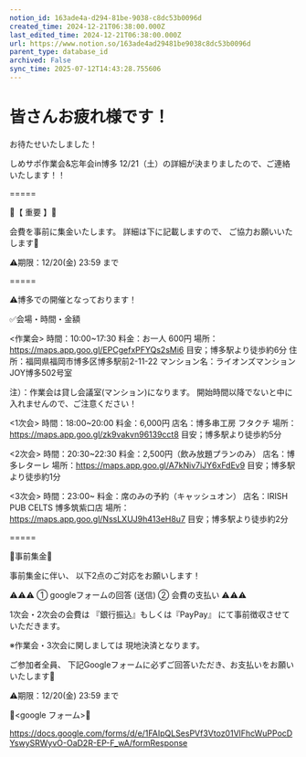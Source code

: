 ```yaml
---
notion_id: 163ade4a-d294-81be-9038-c8dc53b0096d
created_time: 2024-12-21T06:38:00.000Z
last_edited_time: 2024-12-21T06:38:00.000Z
url: https://www.notion.so/163ade4ad29481be9038c8dc53b0096d
parent_type: database_id
archived: False
sync_time: 2025-07-12T14:43:28.755606
---
```


# 皆さんお疲れ様です！

お待たせいたしました！

しめサポ作業会&忘年会in博多
12/21（土）の詳細が決まりましたので、ご連絡いたします！！

=====

🚨【 重要 】🚨

会費を事前に集金いたします。
詳細は下に記載しますので、
ご協力お願いいたします🙇

⚠️期限：12/20(金) 23:59 まで

=====

⚠️博多での開催となっております！


✅会場・時間・金額

<作業会>
時間：10:00~17:30
料金：お一人 600円
場所：https://maps.app.goo.gl/EPCgefxPFYQs2sMi6
目安；博多駅より徒歩約6分
住所：福岡県福岡市博多区博多駅前2-11-22
マンション名：ライオンズマンションJOY博多502号室

注）：作業会は貸し会議室(マンション)になります。
開始時間以降でないと中に入れませんので、ご注意ください！

<1次会>
時間：18:00~20:00
料金：6,000円
店名：博多串工房 フタクチ
場所：https://maps.app.goo.gl/zk9vakvn96139cct8
目安；博多駅より徒歩約5分

<2次会>
時間：20:30~22:30
料金：2,500円（飲み放題プランのみ）
店名：博多レターレ
場所：https://maps.app.goo.gl/A7kNiv7iJY6xFdEv9
目安；博多駅より徒歩約1分

<3次会>
時間：23:00~
料金：席のみの予約（キャッシュオン）
店名：IRISH PUB CELTS 博多筑紫口店
場所：https://maps.app.goo.gl/NssLXUJ9h413eH8u7
目安；博多駅より徒歩約2分

=====

🚨事前集金🚨

事前集金に伴い、
以下2点のご対応をお願いします！

⚠️⚠️⚠️
① googleフォームの回答 (送信)
② 会費の支払い
⚠️⚠️⚠️

1次会・2次会の会費は
『銀行振込』もしくは『PayPay』
にて事前徴収させていただきます。

※作業会・3次会に関しましては
現地決済となります。

ご参加者全員、
下記Googleフォームに必ずご回答いただき、お支払いをお願いいたします🙇


⚠️期限：12/20(金) 23:59 まで


🚨<google フォーム>🚨

https://docs.google.com/forms/d/e/1FAIpQLSesPVf3Vtoz01VlFhcWuPPocDYswySRWyvO-OaD2R-EP-F_wA/formResponse
